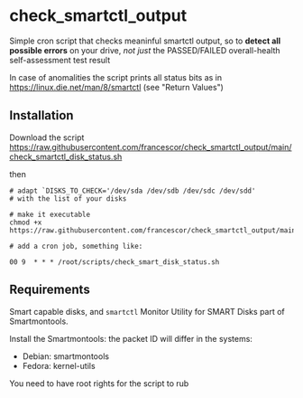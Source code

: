 # check_smartctl_output

Simple cron script that checks meaninful smartctl output, so to **detect all possible errors** on your drive, *not just* the PASSED/FAILED overall-health self-assessment test result

In case of anomalities the script prints all status bits as in https://linux.die.net/man/8/smartctl (see "Return Values")

## Installation

Download the script https://raw.githubusercontent.com/francescor/check_smartctl_output/main/check_smartctl_disk_status.sh

then

```
# adapt `DISKS_TO_CHECK='/dev/sda /dev/sdb /dev/sdc /dev/sdd'
# with the list of your disks

# make it executable
chmod +x https://raw.githubusercontent.com/francescor/check_smartctl_output/main/check_smartctl_disk_status.sh

# add a cron job, something like:

00 9  * * * /root/scripts/check_smart_disk_status.sh
```

## Requirements 

Smart capable disks, and `smartctl` Monitor Utility for SMART Disks part of Smartmontools. 

Install the Smartmontools: the packet ID will differ in the systems:

*    Debian: smartmontools
*    Fedora: kernel-utils

You need to have root rights for the script to rub
